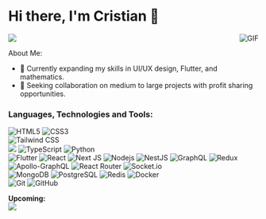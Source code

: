 # Hi there, I'm Cristian 👋

<img src="https://komarev.com/ghpvc/?username=cristian2213&color=blueviolet">
<img align="right" alt="GIF" src="https://i.pinimg.com/originals/e4/26/70/e426702edf874b181aced1e2fa5c6cde.gif" />

About Me:

- 🌱 Currently expanding my skills in UI/UX design, Flutter, and mathematics.
- 👯 Seeking collaboration on medium to large projects with profit sharing opportunities.

### Languages, Technologies and Tools:

<strong style="margin-bottom: 10px; display:block;"></strong>
![HTML5](https://img.shields.io/badge/html5-%23E34F26.svg?style=flat-the-badge&logo=html5&logoColor=white)
![CSS3](https://img.shields.io/badge/css3-%231572B6.svg?style=flat-the-badge&logo=css3&logoColor=white)
<br>
![Tailwind CSS](https://img.shields.io/badge/-Tailwind%20CSS-38B2AC?style=flat-square&logo=tailwind-css&logoColor=white)
<br>
<img src="https://img.shields.io/badge/-JavaScript-eed718?style=flat&logo=javascript&logoColor=ffffff">
![TypeScript](https://img.shields.io/badge/-TypeScript-007ACC?style=flat-square&logo=typescript&logoColor=white)
![Python](https://img.shields.io/badge/python-3670A0?style=flat-the-badge&logo=python&logoColor=white)
<br>
![Flutter](https://img.shields.io/badge/Flutter-%2302569B.svg?style=flat-the-badge&logo=Flutter&logoColor=white)
![React](https://img.shields.io/badge/-React-black?style=flat-square&logo=react)
![Next JS](https://img.shields.io/badge/Next-black?style=flat-the-badge&logo=next.js&logoColor=white)
![Nodejs](https://img.shields.io/badge/-Nodejs-black?style=flat-square&logo=Node.js)
![NestJS](https://img.shields.io/badge/nestjs-%23E0234E.svg?style=flat-the-badge&logo=nestjs&logoColor=white)
![GraphQL](https://img.shields.io/badge/-GraphQL-E10098?style=flat-square&logo=graphql)
![Redux](https://img.shields.io/badge/redux-%23593d88.svg?style=flat-the-badge&logo=redux&logoColor=white)
![Apollo-GraphQL](https://img.shields.io/badge/-ApolloGraphQL-311C87?style=flat-the-badge&logo=apollo-graphql)
![React Router](https://img.shields.io/badge/React_Router-CA4245?style=flat-the-badge&logo=react-router&logoColor=white)
![Socket.io](https://img.shields.io/badge/Socket.io-black?style=flat-the-badge&logo=socket.io&badgeColor=010101)
<br>
![MongoDB](https://img.shields.io/badge/MongoDB-%234ea94b.svg?style=flat-the-badge&logo=mongodb&logoColor=white)
![PostgreSQL](https://img.shields.io/badge/-PostgreSQL-336791?style=flat-square&logo=postgresql&logoColor=white)
![Redis](https://img.shields.io/badge/redis-%23DD0031.svg?style=flat-the-badge&logo=redis&logoColor=white)
![Docker](https://img.shields.io/badge/docker-%230db7ed.svg?style=flat-the-badge&logo=docker&logoColor=white)
<br>
![Git](https://img.shields.io/badge/git-%23F05033.svg?style=flat-the-badge&logo=git&logoColor=white)
![GitHub](https://img.shields.io/badge/github-%23121011.svg?style=flat-the-badge&logo=github&logoColor=white)
<br>

<strong style="margin-bottom: 10px; display: block;">
<span>Upcoming:</span>
<br>
<img src="https://img.shields.io/badge/threejs-black?style=flat-the-badge&logo=three.js&logoColor=white" />
</strong>
<br>
<br>
<span style="display:flex; justify-content:flex-start;">
<span style="width:480px;">
<!-- <img src="https://github-readme-stats.vercel.app/api?username=cristian2213&hide_title=false&hide_rank=false&show_icons=true&include_all_commits=true&count_private=true&disable_animations=false&theme=vue-dark&locale=en&hide_border=false&card_width=320" alt="stats graph" height="200"  /> -->
</span>
<span>
<!-- <img src="https://github-readme-stats.vercel.app/api/top-langs?username=cristian2213&locale=en&hide_title=false&layout=compact&card_width=320&langs_count=7&theme=vue-dark&hide_border=false" alt="languages graph" height="200"  /> -->
</span>
</span>
